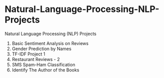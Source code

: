 # Natural-Language-Processing-NLP-Projects
Natural Language Processing (NLP) Projects
1. Basic Sentiment Analysis on Reviews
2. Gender Prediction by Names
3. TF-IDF Project 1
4. Restaurant Reviews - 2
5. SMS Spam-Ham Classification
6. Identify The Author of the Books
